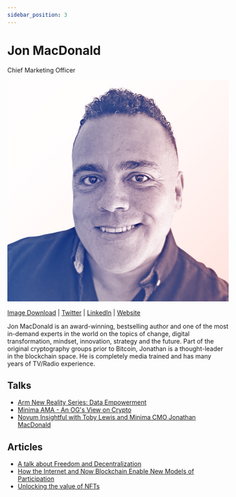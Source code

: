 ```yaml
---
sidebar_position: 3
---
```


# Jon MacDonald
Chief Marketing Officer

![Jon MacDonald](/img/people/Jon.jpg#width50)

[Image Download](/img/people/Jon.jpg) | [Twitter](https://twitter.com/jmacdonald) | [LinkedIn](https://www.linkedin.com/in/jonathanmacdonald/) | [Website](https://jonathanmacdonald.com)
 
Jon MacDonald is an award-winning, bestselling author and one of the most in-demand experts in the world on the topics of change, digital transformation, mindset, innovation, strategy and the future. Part of the original cryptography groups prior to Bitcoin, Jonathan is a thought-leader in the blockchain space. He is completely media trained and has many years of TV/Radio experience.
 
## Talks
 
- [Arm New Reality Series: Data Empowerment](https://www.youtube.com/watch?v=XJKROBmF2GQ) 
- [Minima AMA - An OG's View on Crypto](https://www.youtube.com/watch?v=4hLwienHnZE)
- [Novum Insightful with Toby Lewis and Minima CMO Jonathan MacDonald](https://open.spotify.com/episode/7holeTPySCOrAgpOmKspQL?si=p-FB5ZJVRJCI_I9KbNB1GQ&nd=1)
 
 
## Articles
 
- [A talk about Freedom and Decentralization](https://minima.global/post/a-talk-about-freedom-and-decentralization)
- [How the Internet and Now Blockchain Enable New Models of Participation](https://minima.global/post/how-the-internet-and-now-blockchain-enable-new-models-of-participation)
- [Unlocking the value of NFTs](https://minima.global/post/unlocking-the-value-of-nfts)
 
